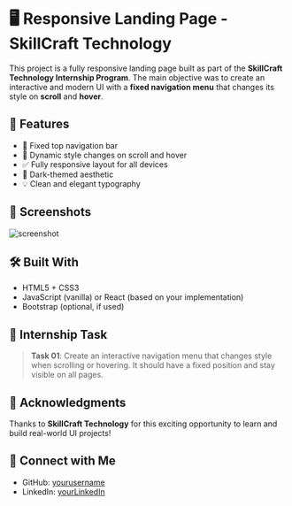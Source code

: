 # 🖥️ Responsive Landing Page - SkillCraft Technology

This project is a fully responsive landing page built as part of the **SkillCraft Technology Internship Program**. The main objective was to create an interactive and modern UI with a **fixed navigation menu** that changes its style on **scroll** and **hover**.

## 🚀 Features

- 🧭 Fixed top navigation bar  
- 🎨 Dynamic style changes on scroll and hover  
- ✅ Fully responsive layout for all devices  
- 🌙 Dark-themed aesthetic  
- 💡 Clean and elegant typography  

## 📸 Screenshots

![screenshot](<img width="500" alt="task1_1" src="https://github.com/user-attachments/assets/052308e6-8ae3-45eb-85d1-15595b0d1345" />)

## 🛠️ Built With

- HTML5 + CSS3
- JavaScript (vanilla) or React (based on your implementation)
- Bootstrap (optional, if used)


## 💼 Internship Task

> **Task 01**: Create an interactive navigation menu that changes style when scrolling or hovering. It should have a fixed position and stay visible on all pages.


## 🤝 Acknowledgments

Thanks to **SkillCraft Technology** for this exciting opportunity to learn and build real-world UI projects!

## 🔗 Connect with Me

- GitHub: [yourusername](https://github.com/YashwanthTokala)
- LinkedIn: [yourLinkedIn](https://www.linkedin.com/in/yashwanth-tokala-086484361/)



